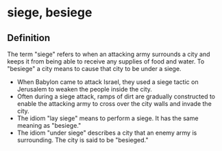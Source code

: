 # siege, besiege

## Definition

The term "siege" refers to when an attacking army surrounds a city and keeps it from being able to receive any supplies of food and water. To "besiege" a city means to cause that city to be under a siege.

* When Babylon came to attack Israel, they used a siege tactic on Jerusalem to weaken the people inside the city.
* Often during a siege attack, ramps of dirt are gradually constructed to enable the attacking army to cross over the city walls and invade the city.
* The idiom "lay siege" means to perform a siege. It has the same meaning as "besiege."
* The idiom "under siege" describes a city that an enemy army is surrounding. The city is said to be "besieged."
